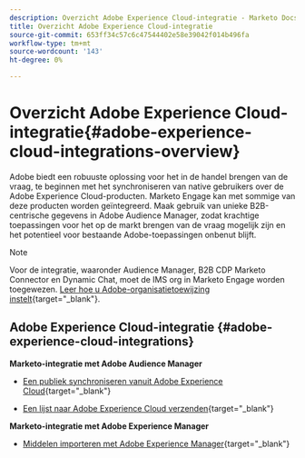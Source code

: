 ```yaml
---
description: Overzicht Adobe Experience Cloud-integratie - Marketo Docs - Productdocumentatie
title: Overzicht Adobe Experience Cloud-integratie
source-git-commit: 653ff34c57c6c47544402e58e39042f014b496fa
workflow-type: tm+mt
source-wordcount: '143'
ht-degree: 0%

---
```


# Overzicht Adobe Experience Cloud-integratie{#adobe-experience-cloud-integrations-overview}

Adobe biedt een robuuste oplossing voor het in de handel brengen van de vraag, te beginnen met het synchroniseren van native gebruikers over de Adobe Experience Cloud-producten. Marketo Engage kan met sommige van deze producten worden geïntegreerd. Maak gebruik van unieke B2B-centrische gegevens in Adobe Audience Manager, zodat krachtige toepassingen voor het op de markt brengen van de vraag mogelijk zijn en het potentieel voor bestaande Adobe-toepassingen onbenut blijft.

>[!NOTE]
>
>Voor de integratie, waaronder Audience Manager, B2B CDP Marketo Connector en Dynamic Chat, moet de IMS org in Marketo Engage worden toegewezen. [Leer hoe u Adobe-organisatietoewijzing instelt](/help/marketo/product-docs/adobe-experience-cloud-integrations/set-up-adobe-organization-mapping.md){target=&quot;_blank&quot;}.

## Adobe Experience Cloud-integratie {#adobe-experience-cloud-integrations}

**Marketo-integratie met Adobe Audience Manager**

* [Een publiek synchroniseren vanuit Adobe Experience Cloud](/help/marketo/product-docs/adobe-experience-cloud-integrations/sync-an-audience-from-adobe-experience-cloud.md){target=&quot;_blank&quot;}

* [Een lijst naar Adobe Experience Cloud verzenden](/help/marketo/product-docs/core-marketo-concepts/smart-lists-and-static-lists/static-lists/send-a-list-to-adobe-experience-cloud.md){target=&quot;_blank&quot;}

**Marketo-integratie met Adobe Experience Manager**

* [Middelen importeren met Adobe Experience Manager](/help/marketo/product-docs/adobe-experience-cloud-integrations/importing-assets-with-adobe-experience-manager.md){target=&quot;_blank&quot;}

